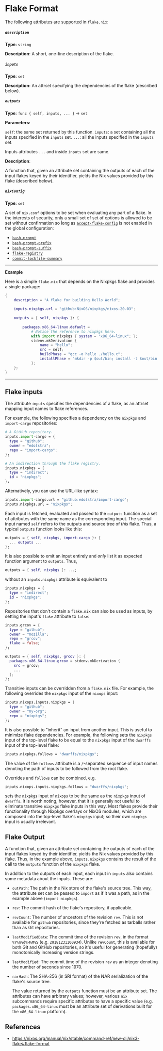# Flake Format

The following attributes are supported in `flake.nix`:

##### `description`

**Type:** `string`

**Description:** A short, one-line description of the flake.

##### `inputs`

**Type:** `set`

**Description:** An attrset specifying the dependencies of the flake (described below).

##### `outputs`

**Type:** `func { self, inputs, ... }` -> `set`

**Parameters:**

`self`: the same set returned by this function.
`inputs`: a set containing all the inputs specified in the `inputs` set.
`...`: all the inputs specified in the `inputs` set.

Inputs attributes `...` and inside `inputs` set are same.

**Description:**

A function that, given an attribute set containing the outputs of each of the input flakes keyed by their identifier, yields the Nix values provided by this flake (described below).

##### `nixConfig`

**Type:** `set`

A set of `nix.conf` options to be set when evaluating any part of a flake. In the interests of security, only a small set of set of options is allowed to be set without confirmation so long as [`accept-flake-config`](https://nixos.org/manual/nix/stable/command-ref/conf-file#conf-accept-flake-config) is not enabled in the global configuration:

- [`bash-prompt`](https://nixos.org/manual/nix/stable/command-ref/conf-file#conf-bash-prompt)
- [`bash-prompt-prefix`](https://nixos.org/manual/nix/stable/command-ref/conf-file#conf-bash-prompt-prefix)
- [`bash-prompt-suffix`](https://nixos.org/manual/nix/stable/command-ref/conf-file#conf-bash-prompt-suffix)
- [`flake-registry`](https://nixos.org/manual/nix/stable/command-ref/conf-file#conf-flake-registry)
- [`commit-lockfile-summary`](https://nixos.org/manual/nix/stable/command-ref/conf-file#conf-commit-lockfile-summary)

--- 

**Example**

Here is a simple `flake.nix` that depends on the Nixpkgs flake and provides a single package:

```nix
{
    description = "A flake for building Hello World";
    
    inputs.nixpkgs.url = "github:NixOS/nixpkgs/nixos-20.03";
    
    outputs = { self, nixpkgs }: {
        
        packages.x86_64-linux.default =
            # Notice the reference to nixpkgs here.
            with import nixpkgs { system = "x86_64-linux"; };
            stdenv.mkDerivation {
                name = "hello";
                src = self;
                buildPhase = "gcc -o hello ./hello.c";
                installPhase = "mkdir -p $out/bin; install -t $out/bin hello";
            };
    };
}
```


---

## Flake inputs

The attribute `inputs` specifies the dependencies of a flake, as an attrset mapping input names to flake references.

For example, the following specifies a dependency on the `nixpkgs` and `import-cargo` repositories:

```nix
# A GitHub repository.
inputs.import-cargo = {
  type = "github";
  owner = "edolstra";
  repo = "import-cargo";
};

# An indirection through the flake registry.
inputs.nixpkgs = {
  type = "indirect";
  id = "nixpkgs";
};
```

Alternatively, you can use the URL-like syntax:

```nix
inputs.import-cargo.url = "github:edolstra/import-cargo";
inputs.nixpkgs.url = "nixpkgs";
```

Each input is fetched, evaluated and passed to the `outputs` function as a set of attributes with the same name as the corresponding input. The special input named `self` refers to the outputs and source tree of _this_ flake. Thus, a typical `outputs` function looks like this:

```nix
outputs = { self, nixpkgs, import-cargo }: {
  ... outputs ...
};
```

It is also possible to omit an input entirely and _only_ list it as expected function argument to `outputs`. Thus,

```nix
outputs = { self, nixpkgs }: ...;
```

without an `inputs.nixpkgs` attribute is equivalent to

```nix
inputs.nixpkgs = {
  type = "indirect";
  id = "nixpkgs";
};
```

Repositories that don't contain a `flake.nix` can also be used as inputs, by setting the input's `flake` attribute to `false`:

```nix
inputs.grcov = {
  type = "github";
  owner = "mozilla";
  repo = "grcov";
  flake = false;
};

outputs = { self, nixpkgs, grcov }: {
  packages.x86_64-linux.grcov = stdenv.mkDerivation {
    src = grcov;
    ...
  };
};
```

Transitive inputs can be overridden from a `flake.nix` file. For example, the following overrides the `nixpkgs` input of the `nixops` input:

```nix
inputs.nixops.inputs.nixpkgs = {
  type = "github";
  owner = "my-org";
  repo = "nixpkgs";
};
```

It is also possible to "inherit" an input from another input. This is useful to minimize flake dependencies. For example, the following sets the `nixpkgs` input of the top-level flake to be equal to the `nixpkgs` input of the `dwarffs` input of the top-level flake:

```nix
inputs.nixpkgs.follows = "dwarffs/nixpkgs";
```

The value of the `follows` attribute is a `/`-separated sequence of input names denoting the path of inputs to be followed from the root flake.

Overrides and `follows` can be combined, e.g.

```nix
inputs.nixops.inputs.nixpkgs.follows = "dwarffs/nixpkgs";
```

sets the `nixpkgs` input of `nixops` to be the same as the `nixpkgs` input of `dwarffs`. It is worth noting, however, that it is generally not useful to eliminate transitive `nixpkgs` flake inputs in this way. Most flakes provide their functionality through Nixpkgs overlays or NixOS modules, which are composed into the top-level flake's `nixpkgs` input; so their own `nixpkgs` input is usually irrelevant.

## Flake Output

A function that, given an attribute set containing the outputs of each of the input flakes keyed by their identifier, yields the Nix values provided by this flake. Thus, in the example above, `inputs.nixpkgs` contains the result of the call to the `outputs` function of the `nixpkgs` flake.

In addition to the outputs of each input, each input in `inputs` also contains some metadata about the inputs. These are:

- `outPath`: The path in the Nix store of the flake's source tree. This way, the attribute set can be passed to `import` as if it was a path, as in the example above (`import nixpkgs`).

- `rev`: The commit hash of the flake's repository, if applicable.

- `revCount`: The number of ancestors of the revision `rev`. This is not available for `github` repositories, since they're fetched as tarballs rather than as Git repositories.

- `lastModifiedDate`: The commit time of the revision `rev`, in the format `%Y%m%d%H%M%S` (e.g. `20181231100934`). Unlike `revCount`, this is available for both Git and GitHub repositories, so it's useful for generating (hopefully) monotonically increasing version strings.

- `lastModified`: The commit time of the revision `rev` as an integer denoting the number of seconds since 1970.

- `narHash`: The SHA-256 (in SRI format) of the NAR serialization of the flake's source tree.
    
    The value returned by the `outputs` function must be an attribute set. The attributes can have arbitrary values; however, various `nix` subcommands require specific attributes to have a specific value (e.g. `packages.x86_64-linux` must be an attribute set of derivations built for the `x86_64-linux` platform).

## References

- https://nixos.org/manual/nix/stable/command-ref/new-cli/nix3-flake#flake-format
